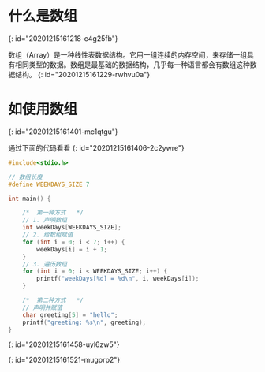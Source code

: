 # 什么是数组
{: id="20201215161218-c4g25fb"}

数组（Array）是一种线性表数据结构。它用一组连续的内存空间，来存储一组具有相同类型的数据。数组是最基础的数据结构，几乎每一种语言都会有数组这种数据结构。
{: id="20201215161229-rwhvu0a"}

# 如使用数组
{: id="20201215161401-mc1qtgu"}

通过下面的代码看看
{: id="20201215161406-2c2ywre"}

```c
#include<stdio.h>

// 数组长度
#define WEEKDAYS_SIZE 7

int main() {

    /*  第一种方式   */
    // 1. 声明数组
    int weekDays[WEEKDAYS_SIZE];
    // 2. 给数组赋值
    for (int i = 0; i < 7; i++) {
        weekDays[i] = i + 1;
    }
    // 3. 遍历数组
    for (int i = 0; i < WEEKDAYS_SIZE; i++) {
        printf("weekDays[%d] = %d\n", i, weekDays[i]);
    }

    /*  第二种方式   */
    // 声明并赋值
    char greeting[5] = "hello";
    printf("greeting: %s\n", greeting);
}

```
{: id="20201215161458-uyl6zw5"}

{: id="20201215161521-mugprp2"}
